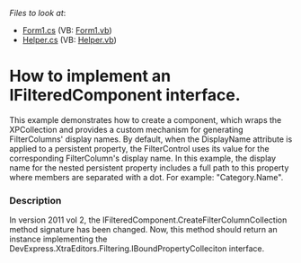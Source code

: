 <!-- default file list -->
*Files to look at*:

* [Form1.cs](./CS/Q200298/Form1.cs) (VB: [Form1.vb](./VB/Q200298/Form1.vb))
* [Helper.cs](./CS/Q200298/Helper.cs) (VB: [Helper.vb](./VB/Q200298/Helper.vb))
<!-- default file list end -->
# How to implement an IFilteredComponent interface.


<p>This example demonstrates how to create a component, which wraps the XPCollection and provides a custom mechanism for generating FilterColumns' display names. By default, when the DisplayName attribute is applied to a persistent property, the FilterControl uses  its value for the corresponding FilterColumn's display name. In this example, the display name for the nested persistent property includes a full path to this property where members are separated with a dot. For example: "Category.Name".</p>


<h3>Description</h3>

<p>In version 2011 vol 2, the IFilteredComponent.CreateFilterColumnCollection method signature has been changed. Now, this method should return an instance implementing the DevExpress.XtraEditors.Filtering.IBoundPropertyColleciton interface.</p>

<br/>


